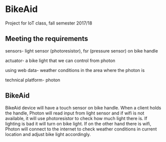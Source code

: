 # BikeAid
Project for IoT class, fall semester 2017/18

## Meeting the requirements
sensors- light sensor (photoresistor), fsr (pressure sensor) on bike handle


actuator- a bike light that we can control from photon


using web data- weather conditions in the area where the photon is


technical platform- photon


## BikeAid
BikeAid device will have a touch sensor on bike handle. 
When a client holds the handle, Photon will read input from light sensor and if wifi is not available, it will use photoresistor to check how much light there is.
If lighting is bad it will turn on bike light.
If on the other hand there is wifi, Photon will connect to the internet to check weather conditions in current location and adjust bike light accordingly.
